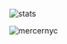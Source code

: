 ![stats](https://github-readme-stats.vercel.app/api?username=mercernyc&show_icons=true&hide_title=true,stars&count_private=true&theme=radical)
<p align="left"> <img src="https://komarev.com/ghpvc/?username=mercernyc" alt="mercernyc" /> </p>

<!--
**MERCERNYC/MERCERNYC** is a ✨ _special_ ✨ repository because its `README.md` (this file) appears on your GitHub profile.

Here are some ideas to get you started:

- 🔭 I’m currently working on ...
- 🌱 I’m currently learning ...
- 👯 I’m looking to collaborate on ...
- 🤔 I’m looking for help with ...
- 💬 Ask me about ...
- 📫 How to reach me: ...
- 😄 Pronouns: ...
- ⚡ Fun fact: ...
-->
